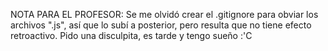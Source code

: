NOTA PARA EL PROFESOR: Se me olvidó crear el .gitignore para obviar los archivos ".js", así que lo subí a posterior, pero
resulta que no tiene efecto retroactivo.
Pido una disculpita, es tarde y tengo sueño :'C